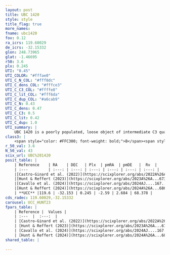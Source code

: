 ```yaml
---
layout: post
title: UBC 1420
style: style
title_flag: true
more_names: 
fname: ubc1420
fov: 0.12
ra_icrs: 119.60029
de_icrs: -32.15332
glon: 248.73965
glat: -1.46695
r50: 3.6
plx: 0.245
UTI: "0.45"
UTI_COLOR: "#fffae0"
UTI_C_N_COL: "#fff8dc"
UTI_C_dens_COL: "#fffce3"
UTI_C_C3_COL: "#ffffe8"
UTI_C_lit_COL: "#fff6da"
UTI_C_dup_COL: "#a6cab9"
UTI_C_N: 0.43
UTI_C_dens: 0.47
UTI_C_C3: 0.5
UTI_C_lit: 0.42
UTI_C_dup: 1.0
UTI_summary: |
    UBC 1420 is a poorly populated, loose object of intermediate C3 quality. It was recently reported in the literature.
class3: |
    <span style="color: #FFC300; font-weight: bold;">B</span><span style="color: #FFC300; font-weight: bold;">B</span>
r_50_val: 3.6
N_50_val: 43
scix_url: UBC%201420
posit_table: |
    | Reference    | RA    | DEC   | Plx  | pmRA  | pmDE   |  Rv  |
    | :---         | :---: | :---: | :---: | :---: | :---: | :---: |
    |[Castro-Ginard et al. (2022)](https://scixplorer.org/abs/2022A%26A...661A.118C) | 119.62 | -32.15 | 0.25 | -2.58 | 2.66 | -- |
    |[Hunt & Reffert (2023)](https://scixplorer.org/abs/2023A%26A...673A.114H) | 119.585 | -32.152 | 0.252 | -2.56 | 2.69 | 55.583 |
    |[Cavallo et al. (2024)](https://scixplorer.org/abs/2024AJ....167...12C) | 119.578 | -32.146 | 0.258 | -- | -- | -- |
    |[Hunt & Reffert (2024)](https://scixplorer.org/abs/2024A%26A...686A..42H) | 119.585 | -32.152 | 0.252 | -2.56 | 2.69 | 55.583 |
    | **UCC** |119.6 | -32.153 | 0.245 | -2.59 | 2.684 | 68.378 | 
cds_radec: 119.60029,-32.15332
carousel: UCC_HUNT23
fpars_table: |
    | Reference |  Values |
    | :---  |  :---:  |
    | [Castro-Ginard et al. (2022)](https://scixplorer.org/abs/2022A%26A...661A.118C) | `AV=0.969, Dist=4098, logAge=8.756` |
    | [Hunt & Reffert (2023)](https://scixplorer.org/abs/2023A%26A...673A.114H) | `AV50=1.303, diffAV50=1.994, MOD50=12.644, logAge50=8.4` |
    | [Cavallo et al. (2024)](https://scixplorer.org/abs/2024AJ....167...12C) | `AV50=1.59, dMod50=12.58, logAge50=8.45, [Fe/H]50=-0.02` |
    | [Hunt & Reffert (2024)](https://scixplorer.org/abs/2024A%26A...686A..42H) | `MassJ=302.851` |
shared_table: |
    
---
```

